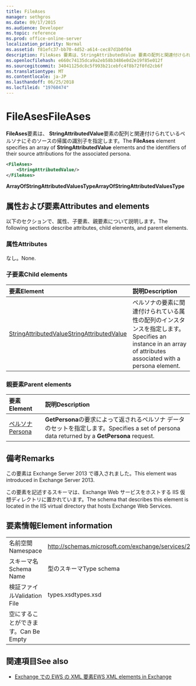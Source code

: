 ```yaml
---
title: FileAses
manager: sethgros
ms.date: 09/17/2015
ms.audience: Developer
ms.topic: reference
ms.prod: office-online-server
localization_priority: Normal
ms.assetid: f81efc37-bb70-4d52-a614-cec87d1b0f04
description: FileAses 要素は、StringAttributedValue 要素の配列と関連付けられているペルソナにそのソースの帰属の識別子を指定します。
ms.openlocfilehash: e660c74135dca9a2eb58b3486e0d2e19f85e012f
ms.sourcegitcommit: 34041125dc8c5f993b21cebfc4f8b72f0fd2cb6f
ms.translationtype: MT
ms.contentlocale: ja-JP
ms.lasthandoff: 06/25/2018
ms.locfileid: "19760474"
---
```

# <a name="fileases"></a><span data-ttu-id="48645-103">FileAses</span><span class="sxs-lookup"><span data-stu-id="48645-103">FileAses</span></span>

<span data-ttu-id="48645-104">**FileAses**要素は、 **StringAttributedValue**要素の配列と関連付けられているペルソナにそのソースの帰属の識別子を指定します。</span><span class="sxs-lookup"><span data-stu-id="48645-104">The **FileAses** element specifies an array of **StringAttributedValue** elements and the identifiers of their source attributions for the associated persona.</span></span> 
  
```XML
<FileAses>
    <StringAttributedValue/>
</FileAses>
```

 <span data-ttu-id="48645-105">**ArrayOfStringAttributedValuesType**</span><span class="sxs-lookup"><span data-stu-id="48645-105">**ArrayOfStringAttributedValuesType**</span></span>
## <a name="attributes-and-elements"></a><span data-ttu-id="48645-106">属性および要素</span><span class="sxs-lookup"><span data-stu-id="48645-106">Attributes and elements</span></span>

<span data-ttu-id="48645-107">以下のセクションで、属性、子要素、親要素について説明します。</span><span class="sxs-lookup"><span data-stu-id="48645-107">The following sections describe attributes, child elements, and parent elements.</span></span>
  
### <a name="attributes"></a><span data-ttu-id="48645-108">属性</span><span class="sxs-lookup"><span data-stu-id="48645-108">Attributes</span></span>

<span data-ttu-id="48645-109">なし。</span><span class="sxs-lookup"><span data-stu-id="48645-109">None.</span></span>
  
### <a name="child-elements"></a><span data-ttu-id="48645-110">子要素</span><span class="sxs-lookup"><span data-stu-id="48645-110">Child elements</span></span>

|<span data-ttu-id="48645-111">**要素**</span><span class="sxs-lookup"><span data-stu-id="48645-111">**Element**</span></span>|<span data-ttu-id="48645-112">**説明**</span><span class="sxs-lookup"><span data-stu-id="48645-112">**Description**</span></span>|
|:-----|:-----|
|[<span data-ttu-id="48645-113">StringAttributedValue</span><span class="sxs-lookup"><span data-stu-id="48645-113">StringAttributedValue</span></span>](stringattributedvalue.md) <br/> |<span data-ttu-id="48645-114">ペルソナの要素に関連付けられている属性の配列のインスタンスを指定します。</span><span class="sxs-lookup"><span data-stu-id="48645-114">Specifies an instance in an array of attributes associated with a persona element.</span></span>  <br/> |
   
### <a name="parent-elements"></a><span data-ttu-id="48645-115">親要素</span><span class="sxs-lookup"><span data-stu-id="48645-115">Parent elements</span></span>

|<span data-ttu-id="48645-116">**要素**</span><span class="sxs-lookup"><span data-stu-id="48645-116">**Element**</span></span>|<span data-ttu-id="48645-117">**説明**</span><span class="sxs-lookup"><span data-stu-id="48645-117">**Description**</span></span>|
|:-----|:-----|
|[<span data-ttu-id="48645-118">ペルソナ</span><span class="sxs-lookup"><span data-stu-id="48645-118">Persona</span></span>](persona.md) <br/> |<span data-ttu-id="48645-119">**GetPersona**の要求によって返されるペルソナ データのセットを指定します。</span><span class="sxs-lookup"><span data-stu-id="48645-119">Specifies a set of persona data returned by a **GetPersona** request.</span></span>  <br/> |
   
## <a name="remarks"></a><span data-ttu-id="48645-120">備考</span><span class="sxs-lookup"><span data-stu-id="48645-120">Remarks</span></span>

<span data-ttu-id="48645-121">この要素は Exchange Server 2013 で導入されました。</span><span class="sxs-lookup"><span data-stu-id="48645-121">This element was introduced in Exchange Server 2013.</span></span>
  
<span data-ttu-id="48645-122">この要素を記述するスキーマは、Exchange Web サービスをホストする IIS 仮想ディレクトリに置かれています。</span><span class="sxs-lookup"><span data-stu-id="48645-122">The schema that describes this element is located in the IIS virtual directory that hosts Exchange Web Services.</span></span>
  
## <a name="element-information"></a><span data-ttu-id="48645-123">要素情報</span><span class="sxs-lookup"><span data-stu-id="48645-123">Element information</span></span>

|||
|:-----|:-----|
|<span data-ttu-id="48645-124">名前空間</span><span class="sxs-lookup"><span data-stu-id="48645-124">Namespace</span></span>  <br/> |http://schemas.microsoft.com/exchange/services/2006/types  <br/> |
|<span data-ttu-id="48645-125">スキーマ名</span><span class="sxs-lookup"><span data-stu-id="48645-125">Schema Name</span></span>  <br/> |<span data-ttu-id="48645-126">型のスキーマ</span><span class="sxs-lookup"><span data-stu-id="48645-126">Type schema</span></span>  <br/> |
|<span data-ttu-id="48645-127">検証ファイル</span><span class="sxs-lookup"><span data-stu-id="48645-127">Validation File</span></span>  <br/> |<span data-ttu-id="48645-128">types.xsd</span><span class="sxs-lookup"><span data-stu-id="48645-128">types.xsd</span></span>  <br/> |
|<span data-ttu-id="48645-129">空にすることができます。</span><span class="sxs-lookup"><span data-stu-id="48645-129">Can Be Empty</span></span>  <br/> ||
   
## <a name="see-also"></a><span data-ttu-id="48645-130">関連項目</span><span class="sxs-lookup"><span data-stu-id="48645-130">See also</span></span>



- [<span data-ttu-id="48645-131">Exchange での EWS の XML 要素</span><span class="sxs-lookup"><span data-stu-id="48645-131">EWS XML elements in Exchange</span></span>](ews-xml-elements-in-exchange.md)


